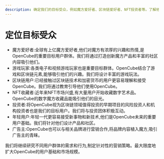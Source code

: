 ```yaml
---
description: 确定我们的目标受众，例如魔方爱好者、区块链爱好者、NFT投资者等。了解他们的兴趣、需求和行为习惯，以便针对性地制定营销策略。
---
```


# 定位目标受众

* 魔方爱好者:全球有上亿魔方爱好者,他们对魔方有浓厚的兴趣和热情,是OpenCube的重要目标用户群体。我们将通过打造创新魔方产品和丰富的社区内容吸引他们。
* 游戏玩家:各类电子和视频游戏玩家也是重要目标群体。OpenCube结合了游戏和区块链元素,能够吸引他们的兴趣。我们将设计丰富的游戏玩法。
* 区块链用户:已经接触过区块链技术和加密货币的用户更容易理解和接受OpenCube。我们将通过教育引导他们使用OpenCube。
* NFT收藏者:近年来NFT市场兴盛,有大量用户开始收藏数字艺术品。OpenCube的数字魔方收藏品能吸引他们的目光。
* 投资者:将OpenCube视为区块链领域值得投资的早期项目的风险投资人和机构投资者也是我们的目标用户。我们将与投资团体积极互动。
* 年轻用户:年轻一代更容易接受新事物和新技术,他们是OpenCube未来的重要用户基础。我们将针对他们设计产品和社区。
* 广告主:OpenCube也可以与相关品牌进行营销合作,将品牌内容植入魔方,吸引广告主的青睐。

我们将继续研究不同用户群体的需求和行为,制定针对性的营销策略。最大限度地扩大OpenCube的用户基础和市场规模。
